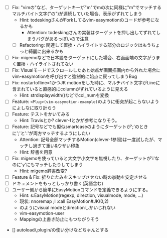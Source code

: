 - [ ] Fix: "vimの"など、ターゲットキーが"m"でmの次に同様に"m"でマッチするマルチバイト文字("の")が連続していた場合、表示がずれてしまう
    - Hint: todeskingさんがForkしてるvim-easymotionのコードが参考になるかも
        - Attention: todeskingさんの実装はターゲットを押し出してずれてしまうバグがあるっぽいので注意
    - [ ] Refactoring: 関連して置換・ハイライトする部分のロジックはもうちょっと綺麗に出来るかも
- [ ] Fix: migemoなどで日本語をターゲットにした場合、右画面端の文字がうまく置換・ハイライトされてない
- [ ] Fix: Visualモードでスクロールしたあと始点が画面描画内から外れた場合にvim-easymotionを呼び出すと強制的に始点に戻ってしまうBug
- [ ] Fix: nostartofline=1かつJK motionをした時に、マルチバイト文字がLineに含まれていると直感的にcolumnがずれているように見える
    - Hint: strdisplaywidth()などでcol_numを変換
- [ ] Feature: `<Plug>(vim-easymotion-example)`のように衝突が起こらないようによしなに取り計らう
- [ ] Feature: テストをかいてみる
    - Hint: Travisとか? clever-fとかが参考になりそう。
- [ ] Feature: 記号などでも擬似smartcaseのようにターゲットが';'のときに';'と':'が両方マッチするようにしたい
    - Attention: 記号全部マッチするMotion(clever-f参照)は一度試したが、マッチし過ぎて重い&ウザい印象
    - Hint: 辞書を用意
- [ ] Fix: migemoを使っていると大文字小文字を無視したり、ターゲットが'i'なのに'y'にもマッチしたりしてしまう
    - Hint: migemo辞書改変?
- [ ] Feature & Fix: 折りたたみをスキップさせない時の挙動を安定させる
- [ ] ドキュメントをもっとしっかり書く(英語含む)
- [ ] ユーザー側から簡単にEasyMotionコマンドを定義できるようにする。
    - Hint: s:EasyMotion(regexp, direction, visualmode, mode, ...)
    - 現状: nnoremap ;l :call EasyMotion#JK(0,2)<CR>
    - のようにvisual modeとdirectionしかいじれない
    - vim-easymotion-user
    - Mappingの上書き防止にもつながりそう
- [] autoload/,plugin/の使い分けなどちゃんとする
